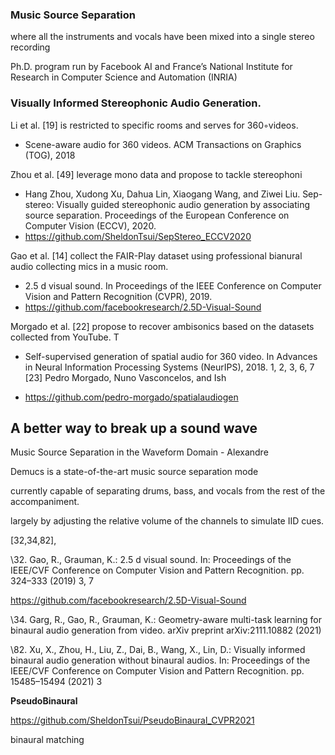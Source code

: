 ### Music Source Separation

where all the instruments and vocals have been mixed into a single stereo recording

Ph.D. program run by Facebook AI and France’s National Institute for Research in Computer Science and Automation (INRIA) 

### Visually Informed Stereophonic Audio Generation.

Li et al. [19] is restricted to specific rooms and serves for 360◦videos.

- Scene-aware audio for 360 videos. ACM Transactions on Graphics (TOG), 2018

Zhou et al. [49] leverage mono data and propose to tackle stereophoni

- Hang Zhou, Xudong Xu, Dahua Lin, Xiaogang Wang, and Ziwei Liu. Sep-stereo: Visually guided stereophonic audio generation by associating source separation. Proceedings of the European Conference on Computer Vision (ECCV), 2020.
- https://github.com/SheldonTsui/SepStereo_ECCV2020

Gao et al. [14] collect the FAIR-Play dataset using professional bianural audio collecting mics in a music room.

- 2.5 d visual sound. In Proceedings of the IEEE Conference on Computer Vision and Pattern Recognition (CVPR), 2019. 
-  https://github.com/facebookresearch/2.5D-Visual-Sound

Morgado et al. [22] propose to recover ambisonics based on the datasets collected from YouTube. T

- Self-supervised generation of spatial audio for 360 video. In Advances in Neural Information Processing Systems (NeurIPS), 2018. 1, 2, 3, 6, 7 [23] Pedro Morgado, Nuno Vasconcelos, and Ish

- https://github.com/pedro-morgado/spatialaudiogen

  

## A better way to break up a sound wave

Music Source Separation in the Waveform Domain - Alexandre 





Demucs is a state-of-the-art music source separation mode

currently capable of separating drums, bass, and vocals from the rest of the accompaniment.





largely by adjusting the relative volume of the channels to simulate IID cues.

 [32,34,82],

\32. Gao, R., Grauman, K.: 2.5 d visual sound. In: Proceedings of the IEEE/CVF Conference on Computer Vision and Pattern Recognition. pp. 324–333 (2019) 3, 7

https://github.com/facebookresearch/2.5D-Visual-Sound



\34. Garg, R., Gao, R., Grauman, K.: Geometry-aware multi-task learning for binaural audio generation from video. arXiv preprint arXiv:2111.10882 (2021)



\82. Xu, X., Zhou, H., Liu, Z., Dai, B., Wang, X., Lin, D.: Visually informed binaural audio generation without binaural audios. In: Proceedings of the IEEE/CVF Conference on Computer Vision and Pattern Recognition. pp. 15485–15494 (2021) 3

**PseudoBinaural**

https://github.com/SheldonTsui/PseudoBinaural_CVPR2021





binaural matching